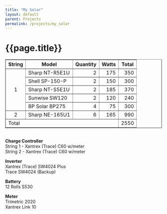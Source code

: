 ```yaml
---
title: "My Solar"
layout: default
parent: Projects
permalink: /projects/my_solar
---
```

# {{page.title}}

<table border="1" cellpadding="0" cellspacing="0">
<tbody>
<tr>
<th>String</th><th>Model</th><th>Quantity</th><th>Watts</th><th>Total</th>
</tr>
</tbody>
<tbody>
<tr>
<td rowspan="5" align="center">1</td>
<td>Sharp NT-R5E1U</td>
<td align="right">2</td>
<td align="right">175</td>
<td align="right">350</td>
</tr>
<tr>
<td>Shell SP-150-P</td>
<td align="right">2</td>
<td align="right">150</td>
<td align="right">300</td>
</tr>
<tr>
<td>Sharp NT-S5E1U</td>
<td align="right">2</td>
<td align="right">185</td>
<td align="right">370</td>
</tr>
<tr>
<td>Sunwise SW120</td>
<td align="right">2</td>
<td align="right">120</td>
<td align="right">240</td>
</tr>
<tr>
<td>BP Solar BP275</td>
<td align="right">4</td>
<td align="right">75</td>
<td align="right">300</td>
</tr>
<tr>
<td align="center">2</td>
<td>Sharp NE-165U1</td>
<td align="right">6</td>
<td align="right">165</td>
<td align="right">990</td>
</tr>
<tr>
<td colspan="4">Total</td>
<td align="right">2550</td>
</tr>
</tbody>
</table>
<p align="left"><br/> <strong>Charge Controller<br/> </strong>String 1 - Xantrex (Trace) C60 w/meter<br/> String 2 - Xantrex (Trace) C60 w/meter</p>
<p align="left"><strong>Inverter</strong><br/> Xantrex (Trace) SW4024 Plus<br/> Trace SW4024 (Backup)</p>
<p align="left"><strong>Battery</strong><br/> 12 Rolls S530</p>
<p align="left"><strong>Meter<br/> </strong>Trimetric 2020<br/> Xantrex Link 10</p>
